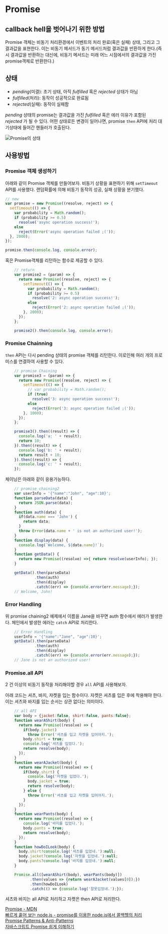 # Promise

## callback hell을 벗어나기 위한 방법

Promise 객체는 비동기 처리환경에서 이벤트의 처리 완료(혹은 실패) 상태, 그리고 그 결과값을 표현한다. 이는 비동기 메서드가 동기 메서드처럼 결과값을 반환하게 한다.(즉시 결과값을 반환하는 대신에, 비동기 메서드는 미래 어느 시점에서의 결과값을 가진 promise객체로 반환한다.)

## 상태

  * *pending*(미결): 초기 상태, 아직 *fulfilled* 혹은 *rejected* 상태가 아님
  * *fulfilled*(처리): 동작이 성공적으로 완료됨
  * *rejected*(실패): 동작이 실패함

*pending* 상태의 promise는 결과값을 가진 *fulfilled* 혹은 에러 이유가 포함된 *rejected* 가 될 수 있다. 어떤 상태로든 변경이 일어나면, promise `then` API에 처리 대기상태에 들어간 핸들러가 호출된다.

![Promise의 상태](https://mdn.mozillademos.org/files/8633/promises.png)

## 사용방법

### Promise 객체 생성하기

아래와 같이 Promise 객체를 만들어보자. 비동기 상황을 표현하기 위해 `setTimeout` API를 사용했다. 랜덤확률에 의해 비동기 동작의 성공, 실패 상황을 분기했다.

```javascript
// new
var promise = new Promise((resolve, reject) => {
  setTimeout(() => {
    var probability = Math.random();
    if (probability >= 0.5)
      resolve('async operation success!');
    else
      reject(Error('async operation failed ;('));
  }, 2000);
});

promise.then(console.log, console.error);
```

혹은 Promise객체를 리턴하는 함수로 제공할 수 있다.

```javascript
    // return
    var promise2 = (param) => {
      return new Promise((resolve, reject) => {
        setTimeout(() => {
          var probability = Math.random();
          if (probability >= 0.5)
            resolve('2: async operation success!');
          else
            reject(Error('2: async operation failed ;('));
        }, 2000);
      });
    };

    promise2().then(console.log, console.error);
```

### Promise Chainning

`then` API는 다시 pending 상태의 promise 객체를 리턴한다. 이로인해 여러 개의 프로미스를 연결하여 사용할 수 있다.

```javascript
    // promise Chaining
    var promise3 = (param) => {
      return new Promise((resolve, reject) => {
        setTimeout(() => {
          // var probability = Math.random();
          if (true)
            resolve('3: async operation success!');
          else
            reject(Error('3: async operation failed ;('));
        }, 1000);
      });
    };

    promise3().then((result) => {
      console.log('a: ' + result);
      return 10;
    }).then((result) => {
      console.log('b: ' + result);
      return result + 10;
    }).then((result) => {
      console.log('c: ' + result);
    });
```

체이닝은 아래와 같이 응용가능하다.

```javascript
    // promise chaining2
    var userInfo = '{"name":"John", "age":10}';
    function parseData(data) {
      return JSON.parse(data);
    }
    function auth(data) {
      if(data.name === 'John') {
        return data;
      }
      throw Error(data.name + ' is not an authorized user!');
    }
    function display(data) {
      console.log(`Welcome, ${data.name}!`);
    }
    function getData() {
      return new Promise((resolve) =>{ return resolve(userInfo); });
    }

    getData().then(parseData)
             .then(auth)
             .then(display)
             .catch((err) => {console.error(err.message);});
    // Welcome, John!
```

### Error Handling

위 promise chaining2 예제에서 이름을 Jane을 바꾸면 auth 함수에서 에러가 발생한다. 체인에서 발생한 에러는 `catch` API로 처리한다.

```javascript
    // Error Handling
    userInfo = '{"name":"Jane", "age":10}';
    getData().then(parseData)
             .then(auth)
             .then(display)
             .catch((err) => {console.error(err.message);});
    // Jane is not an authorized user!
```

### Promise.all API

2 건 이상의 비동기 동작을 처리해야할 경우 `all` API를 사용해보자.

아래 코드는 셔츠, 바지, 자켓을 입는 함수이다. 자켓은 셔츠를 입은 후에 착용해야 한다. 이는 셔츠와 바지를 입는 순서는 상관 없다는 의미이다.

```javascript
    // all API
    var body = {jacket:false, shirt:false, pants:false};
    function wearAShirt(body) {
      return new Promise((resolve) => {
        if(body.jacket)
          throw Error('셔츠를 입고 자켓을 입어야지.');
        body.shirt = true;
        console.log('셔츠를 입었다.');
        return resolve(body);
      });
    }
    function wearAJacket(body) {
      return new Promise((resolve) => {
        if(body.shirt) {
          console.log('자켓을 입었다.');
          body.jacket = true;
          return resolve(body);
        } else {
          throw Error('셔츠를 입고 자켓을 입어야지.');
        }
      });
    }
    function wearPants(body) {
      return new Promise((resolve) => {
        console.log('바지를 입었다.');
        body.pants = true;
        return resolve(body);
      });
    }
    function howDoILook(body) {
      body.shirt?console.log('셔츠를 입었네.'):null;
      body.jacket?console.log('자켓을 입었네.'):null;
      body.pants?console.log('바지를 입었네.'):null;
    }

    Promise.all([wearAShirt(body), wearPants(body)])
           .then(values => {return wearAJacket(values[0]);})
           .then(howDoILook)
           .catch(() => {console.log('잘못입었네.');});
```

셔츠와 바지는 all API로 처리하고 자켓은 then API로 처리한다.

[Promise - MDN](https://developer.mozilla.org/en-US/docs/Web/JavaScript/Reference/Global_Objects/Promise)    
[빠르게 훝어 보는 node.js - promise를 이용한 node.js에서 콜백헬의 처리](http://bcho.tistory.com/1086)    
[Promise Patterns & Anti-Patterns](https://medium.com/witinweb/%EB%B2%88%EC%97%AD-promise-patterns-anti-patterns-4065d8c26e89)    
[자바스크립트 Promise 쉽게 이해하기](https://joshua1988.github.io/web-development/javascript/promise-for-beginners/)

